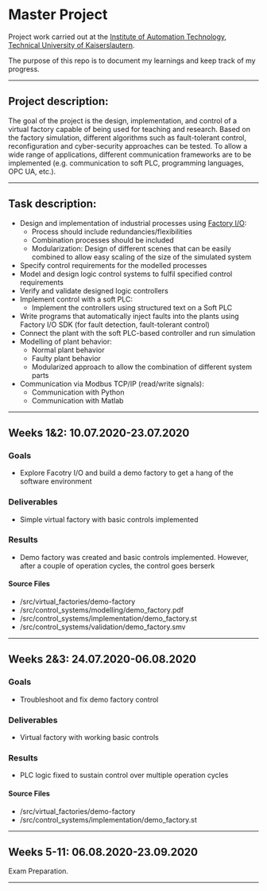 # Master Project
Project work carried out at the [Institute of Automation Technology, Technical University of Kaiserslautern](https://www.eit.uni-kl.de/atplus/home/).

The purpose of this repo is to document my learnings and keep track of my progress.

-------------------------------------------------------------------------------------------------------------------------------------------
## Project description:
The goal of the project is the design, implementation, and control of a virtual factory capable of being used for teaching and research. 
Based on the factory simulation, different algorithms such as fault-tolerant control, 
reconfiguration and cyber-security approaches can be tested. 
To allow a wide range of applications, different communication frameworks are to be implemented 
(e.g. communication to soft PLC, programming languages, OPC UA, etc.). 

-------------------------------------------------------------------------------------------------------------------------------------------
## Task description:
<!-- 
Markdown Tips: 
- Nested lists obtained by using 4 spaces before each bullet point. 
-->
- Design and implementation of industrial processes using [Factory I/O](https://factoryio.com/):
    - Process should include redundancies/flexibilities
    - Combination processes should be included
    - Modularization: Design of different scenes that can be easily combined to allow easy scaling of the size of the simulated system
- Specify control requirements for the modelled processes
- Model and design logic control systems to fulfil specified control requirements
- Verify and validate designed logic controllers
- Implement control with a soft PLC:
  - Implement the controllers using structured text on a Soft PLC
- Write programs that automatically inject faults into the plants using Factory I/O SDK (for fault detection, fault-tolerant control)
- Connect the plant with the soft PLC-based controller and run simulation
- Modelling of plant behavior:
    - Normal plant behavior
    - Faulty plant behavior
    - Modularized approach to allow the combination of different system parts
- Communication via Modbus TCP/IP (read/write signals):
    - Communication with Python
    - Communication with Matlab

-------------------------------------------------------------------------------------------------------------------------------------------
## Weeks 1&2: 10.07.2020-23.07.2020
### Goals
- Explore Facotry I/O and build a demo factory to get a hang of the software environment
### Deliverables
- Simple virtual factory with basic controls implemented
### Results
- Demo factory was created and basic controls implemented. 
However, after a couple of operation cycles, the control goes berserk
#### Source Files
- /src/virtual_factories/demo-factory
- /src/control_systems/modelling/demo_factory.pdf
- /src/control_systems/implementation/demo_factory.st
- /src/control_systems/validation/demo_factory.smv

-------------------------------------------------------------------------------------------------------------------------------------------
## Weeks 2&3: 24.07.2020-06.08.2020
### Goals
- Troubleshoot and fix demo factory control
### Deliverables
- Virtual factory with working basic controls
### Results
- PLC logic fixed to sustain control over multiple operation cycles
#### Source Files
- /src/virtual_factories/demo-factory
- /src/control_systems/implementation/demo_factory.st
-------------------------------------------------------------------------------------------------------------------------------------------
## Weeks 5-11: 06.08.2020-23.09.2020
Exam Preparation.

-------------------------------------------------------------------------------------------------------------------------------------------
